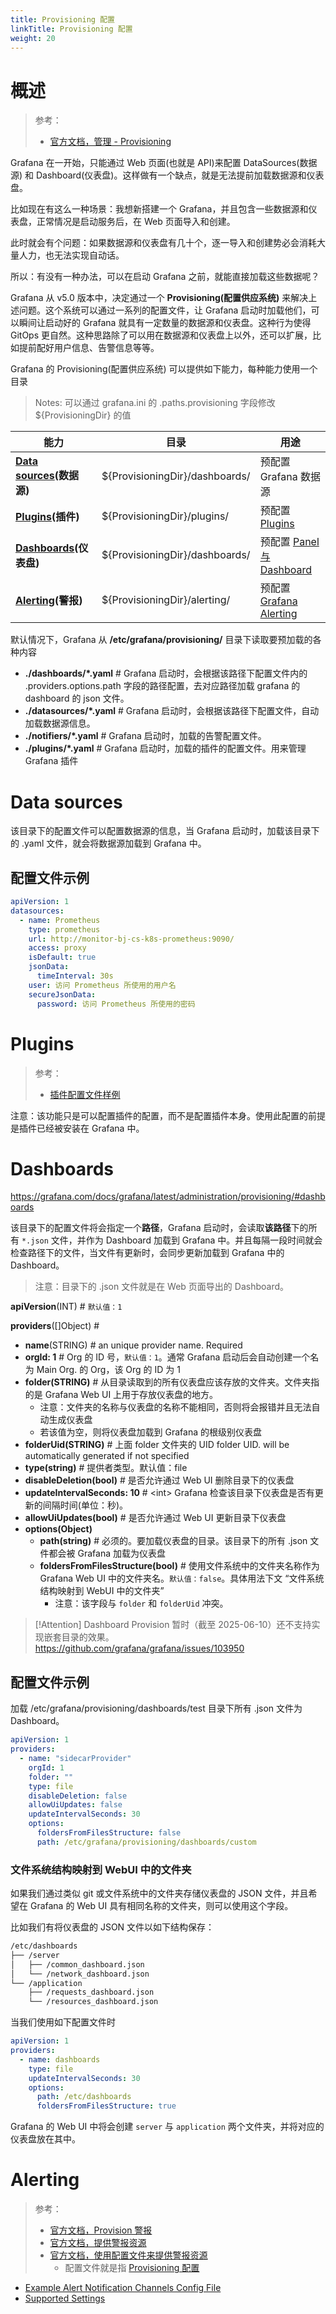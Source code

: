 ```yaml
---
title: Provisioning 配置
linkTitle: Provisioning 配置
weight: 20
---
```


# 概述

> 参考：
>
> - [官方文档，管理 -  Provisioning](https://grafana.com/docs/grafana/latest/administration/provisioning/)

Grafana 在一开始，只能通过 Web 页面(也就是 API)来配置 DataSources(数据源) 和 Dashboard(仪表盘)。这样做有一个缺点，就是无法提前加载数据源和仪表盘。

比如现在有这么一种场景：我想新搭建一个 Grafana，并且包含一些数据源和仪表盘，正常情况是启动服务后，在 Web 页面导入和创建。

此时就会有个问题：如果数据源和仪表盘有几十个，逐一导入和创建势必会消耗大量人力，也无法实现自动话。

所以：有没有一种办法，可以在启动 Grafana 之前，就能直接加载这些数据呢？

Grafana 从 v5.0 版本中，决定通过一个 **Provisioning(配置供应系统)** 来解决上述问题。这个系统可以通过一系列的配置文件，让 Grafana 启动时加载他们，可以瞬间让启动好的 Grafana 就具有一定数量的数据源和仪表盘。这种行为使得 GitOps 更自然。这种思路除了可以用在数据源和仪表盘上以外，还可以扩展，比如提前配好用户信息、告警信息等等。

Grafana 的 Provisioning(配置供应系统) 可以提供如下能力，每种能力使用一个目录

> Notes: 可以通过 grafana.ini 的 .paths.provisioning 字段修改 ${ProvisioningDir} 的值

| 能力                                       | 目录                             | 用途                                                                                          |
| ---------------------------------------- | ------------------------------ | ------------------------------------------------------------------------------------------- |
| **[Data sources](#Data%20sources)(数据源)** | ${ProvisioningDir}/dashboards/ | 预配置 Grafana 数据源                                                                             |
| **[Plugins](#Plugins)(插件)**              | ${ProvisioningDir}/plugins/    | 预配置 [Plugins](/docs/6.可观测性/Grafana/Plugins.md)                                               |
| **[Dashboards](#Dashboards)(仪表盘)**       | ${ProvisioningDir}/dashboards/ | 预配置 [Panel 与 Dashboard](/docs/6.可观测性/Grafana/Panel%20与%20Dashboard/Panel%20与%20Dashboard.md) |
| **[Alerting](#Alerting)(警报)**            | ${ProvisioningDir}/alerting/   | 预配置 [Grafana Alerting](/docs/6.可观测性/Grafana/Grafana%20Alerting.md)                           |

默认情况下，Grafana 从 **/etc/grafana/provisioning/** 目录下读取要预加载的各种内容

- **./dashboards/\*.yaml** # Grafana 启动时，会根据该路径下配置文件内的 .providers.options.path 字段的路径配置，去对应路径加载 grafana 的 dashboard 的 json 文件。
- **./datasources/\*.yaml** # Grafana 启动时，会根据该路径下配置文件，自动加载数据源信息。
- **./notifiers/\*.yaml** # Grafana 启动时，加载的告警配置文件。
- **./plugins/\*.yaml** # Grafana 启动时，加载的插件的配置文件。用来管理 Grafana 插件

# Data sources

该目录下的配置文件可以配置数据源的信息，当 Grafana 启动时，加载该目录下的 .yaml 文件，就会将数据源加载到 Grafana 中。

## 配置文件示例

```yaml
apiVersion: 1
datasources:
  - name: Prometheus
    type: prometheus
    url: http://monitor-bj-cs-k8s-prometheus:9090/
    access: proxy
    isDefault: true
    jsonData:
      timeInterval: 30s
    user: 访问 Prometheus 所使用的用户名
    secureJsonData:
      password: 访问 Prometheus 所使用的密码
```

# Plugins

> 参考：
>
> - [插件配置文件样例](https://grafana.com/docs/grafana/latest/administration/provisioning/#example-plugin-configuration-file)

注意：该功能只是可以配置插件的配置，而不是配置插件本身。使用此配置的前提是插件已经被安装在 Grafana 中。

# Dashboards

https://grafana.com/docs/grafana/latest/administration/provisioning/#dashboards

该目录下的配置文件将会指定一个**路径**，Grafana 启动时，会读取**该路径**下的所有 `*.json` 文件，并作为 Dashboard 加载到 Grafana 中。并且每隔一段时间就会检查路径下的文件，当文件有更新时，会同步更新加载到 Grafana 中的 Dashboard。

> 注意：目录下的 .json 文件就是在 Web 页面导出的 Dashboard。

**apiVersion**(INT) # `默认值：1`

**providers**(\[]Object) #

- **name**(STRING) # an unique provider name. Required
- **orgId: 1** # Org 的 ID 号，`默认值：1`。通常 Grafana 启动后会自动创建一个名为 Main Org. 的 Org，该 Org 的 ID 为 1
- **folder(STRING)** # 从目录读取到的所有仪表盘应该存放的文件夹。文件夹指的是 Grafana Web UI 上用于存放仪表盘的地方。
    - 注意：文件夹的名称与仪表盘的名称不能相同，否则将会报错并且无法自动生成仪表盘
    - 若该值为空，则将仪表盘加载到 Grafana 的根级别仪表盘
- **folderUid(STRING)** # 上面 folder 文件夹的 UID folder UID. will be automatically generated if not specified
- **type(string)** # 提供者类型。默认值：file
- **disableDeletion(bool)** # 是否允许通过 Web UI 删除目录下的仪表盘
- **updateIntervalSeconds: 10** # \<int> Grafana 检查该目录下仪表盘是否有更新的间隔时间(单位：秒)。
- **allowUiUpdates(bool)** # 是否允许通过 Web UI 更新目录下仪表盘
- **options(Object)**
  - **path(string)** # 必须的。要加载仪表盘的目录。该目录下的所有 .json 文件都会被 Grafana 加载为仪表盘
  - **foldersFromFilesStructure(bool)** # 使用文件系统中的文件夹名称作为 Grafana Web UI 中的文件夹名。`默认值：false`。具体用法下文 “文件系统结构映射到 WebUI 中的文件夹”
    - 注意：该字段与 `folder` 和 `folderUid` 冲突。

> [!Attention]
> Dashboard Provision 暂时（截至 2025-06-10）还不支持实现嵌套目录的效果。 https://github.com/grafana/grafana/issues/103950

## 配置文件示例

加载 /etc/grafana/provisioning/dashboards/test 目录下所有 .json 文件为 Dashboard。

```yaml
apiVersion: 1
providers:
  - name: "sidecarProvider"
    orgId: 1
    folder: ""
    type: file
    disableDeletion: false
    allowUiUpdates: false
    updateIntervalSeconds: 30
    options:
      foldersFromFilesStructure: false
      path: /etc/grafana/provisioning/dashboards/custom
```

### 文件系统结构映射到 WebUI 中的文件夹

如果我们通过类似 git 或文件系统中的文件夹存储仪表盘的 JSON 文件，并且希望在 Grafana 的 Web UI 具有相同名称的文件夹，则可以使用这个字段。

比如我们有将仪表盘的 JSON 文件以如下结构保存：

```bash
/etc/dashboards
├── /server
│   ├── /common_dashboard.json
│   └── /network_dashboard.json
└── /application
    ├── /requests_dashboard.json
    └── /resources_dashboard.json
```

当我们使用如下配置文件时

```yaml
apiVersion: 1
providers:
  - name: dashboards
    type: file
    updateIntervalSeconds: 30
    options:
      path: /etc/dashboards
      foldersFromFilesStructure: true
```

Grafana 的 Web UI 中将会创建 `server` 与 `application` 两个文件夹，并将对应的仪表盘放在其中。

# Alerting

> 参考：
>
> - [官方文档，Provision 警报](https://grafana.com/docs/grafana/latest/administration/provisioning/#alerting)
> - [官方文档，提供警报资源](https://grafana.com/docs/grafana/latest/alerting/set-up/provision-alerting-resources/)
> - [官方文档，使用配置文件来提供警报资源](https://grafana.com/docs/grafana/latest/alerting/set-up/provision-alerting-resources/file-provisioning/)
>   - 配置文件就是指 [Provisioning 配置](/docs/6.可观测性/Grafana/Grafana%20Configuration/Provisioning%20配置.md)

- [Example Alert Notification Channels Config File](https://grafana.com/docs/grafana/latest/administration/provisioning/#example-alert-notification-channels-config-file)
- [Supported Settings](https://grafana.com/docs/grafana/latest/administration/provisioning/#supported-settings)
